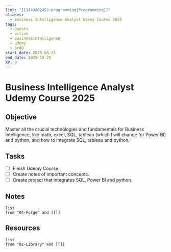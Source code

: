 ```yaml
---
link: "[[1743802452-programming|Programming]]"
aliases:
  - Business Intelligence Analyst Udemy Course 2025
tags:
  - Quests
  - active
  - BusinessIntelligence
  - udemy
  - 3rdQ
start_date: 2025-08-25
end_date: 2025-10-25
XP: 0
---
```

# Business Intelligence Analyst Udemy Course 2025 
## Objective
Master all the crucial technologies and fundamentals for Business Intelligence, like math, excel, SQL, tableau (which I will change for Power BI) and python, and how to integrate SQL, tableau and python.

## Tasks
- [ ] Finish Udemy Course.
- [ ] Create notes of important concepts.
- [ ] Create project that integrates SQL, Power BI and python.

## Notes
```dataview
list
from "04-Forge" and [[]]
```

## Resources
```dataview
list
from "02-Library" and [[]]
```
